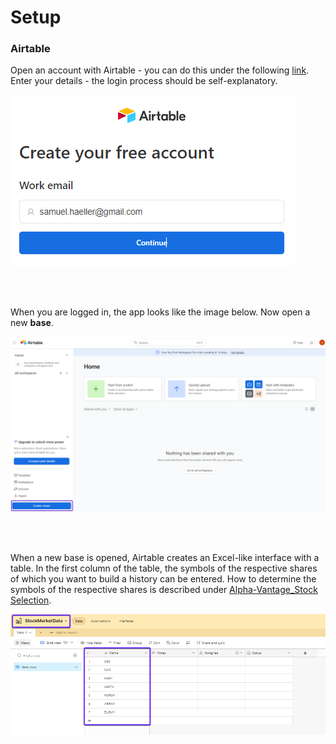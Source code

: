 # Setup


### Airtable
Open an account with Airtable - you can do this under the following [link](https://airtable.com/signup). Enter your details - the login process should be self-explanatory. 

![Alt Image Text](./Images/Airtable_Login1.png "Login")


<br><br>


When you are logged in, the app looks like the image below. Now open a new **base**.

![Alt Image Text](./Images/Airtable_Setup.png "Setup")


<br><br>


When a new base is opened, Airtable creates an Excel-like interface with a table. In the first column of the table, the symbols of the respective shares of which you want to build a history can be entered. How to determine the symbols of the respective shares is described under [Alpha-Vantage_Stock Selection](../00-Alpha_Vantage/Alpha-Vantage_Stock-Selection.md).

![Alt Image Text](./Images/Airtable_Setup1.png "Setup1")





